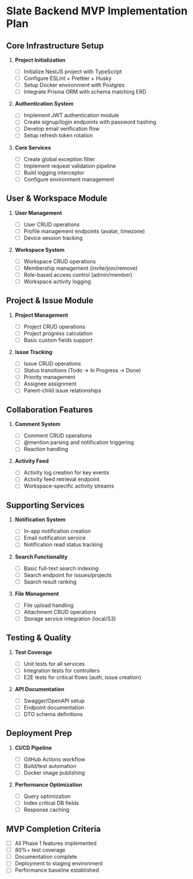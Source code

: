 # Slate Backend MVP Implementation Plan

## Core Infrastructure Setup

1. **Project Initialization**

   - [ ] Initialize NestJS project with TypeScript
   - [ ] Configure ESLint + Prettier + Husky
   - [ ] Setup Docker environment with Postgres
   - [ ] Integrate Prisma ORM with schema matching ERD

2. **Authentication System**

   - [ ] Implement JWT authentication module
   - [ ] Create signup/login endpoints with password hashing
   - [ ] Develop email verification flow
   - [ ] Setup refresh token rotation

3. **Core Services**
   - [ ] Create global exception filter
   - [ ] Implement request validation pipeline
   - [ ] Build logging interceptor
   - [ ] Configure environment management

## User & Workspace Module

1. **User Management**

   - [ ] User CRUD operations
   - [ ] Profile management endpoints (avatar, timezone)
   - [ ] Device session tracking

2. **Workspace System**
   - [ ] Workspace CRUD operations
   - [ ] Membership management (invite/join/remove)
   - [ ] Role-based access control (admin/member)
   - [ ] Workspace activity logging

## Project & Issue Module

1. **Project Management**

   - [ ] Project CRUD operations
   - [ ] Project progress calculation
   - [ ] Basic custom fields support

2. **Issue Tracking**
   - [ ] Issue CRUD operations
   - [ ] Status transitions (Todo → In Progress → Done)
   - [ ] Priority management
   - [ ] Assignee assignment
   - [ ] Parent-child issue relationships

## Collaboration Features

1. **Comment System**

   - [ ] Comment CRUD operations
   - [ ] @mention parsing and notification triggering
   - [ ] Reaction handling

2. **Activity Feed**
   - [ ] Activity log creation for key events
   - [ ] Activity feed retrieval endpoint
   - [ ] Workspace-specific activity streams

## Supporting Services

1. **Notification System**

   - [ ] In-app notification creation
   - [ ] Email notification service
   - [ ] Notification read status tracking

2. **Search Functionality**

   - [ ] Basic full-text search indexing
   - [ ] Search endpoint for issues/projects
   - [ ] Search result ranking

3. **File Management**
   - [ ] File upload handling
   - [ ] Attachment CRUD operations
   - [ ] Storage service integration (local/S3)

## Testing & Quality

1. **Test Coverage**

   - [ ] Unit tests for all services
   - [ ] Integration tests for controllers
   - [ ] E2E tests for critical flows (auth, issue creation)

2. **API Documentation**
   - [ ] Swagger/OpenAPI setup
   - [ ] Endpoint documentation
   - [ ] DTO schema definitions

## Deployment Prep

1. **CI/CD Pipeline**

   - [ ] GitHub Actions workflow
   - [ ] Build/test automation
   - [ ] Docker image publishing

2. **Performance Optimization**
   - [ ] Query optimization
   - [ ] Index critical DB fields
   - [ ] Response caching

## MVP Completion Criteria

- [ ] All Phase 1 features implemented
- [ ] 80%+ test coverage
- [ ] Documentation complete
- [ ] Deployment to staging environment
- [ ] Performance baseline established
